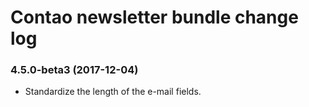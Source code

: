 # Contao newsletter bundle change log

### 4.5.0-beta3 (2017-12-04)

 * Standardize the length of the e-mail fields.
